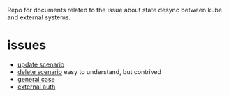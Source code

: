 Repo for documents related to the issue about state desync between kube and external systems.

# issues
 - [update scenario]
 - [delete scenario] easy to understand, but contrived 
 - [general case]
 - [external auth]

[update scenario]: update/update.md
[delete scenario]: delete/delete.md
[general case]: generic/generic.md
[external auth]: eauth/auth.md
